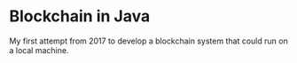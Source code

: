 # Blockchain in Java

My first attempt from 2017 to develop a blockchain system that could run on a local machine.

